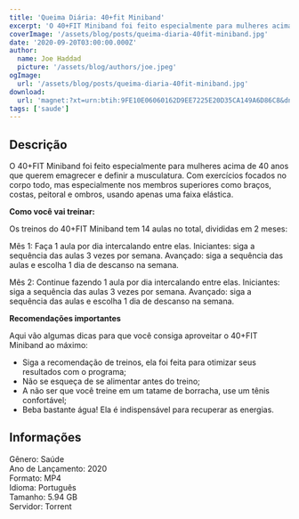 ```yaml
---
title: 'Queima Diária: 40+fit Miniband'
excerpt: 'O 40+FIT Miniband foi feito especialmente para mulheres acima de 40 anos que querem emagrecer e definir a musculatura. Com exercícios focados no corpo todo, mas especialmente nos membros superiores como braços, costas, peitoral e ombros, usando apenas uma faixa elástica.   Como'
coverImage: '/assets/blog/posts/queima-diaria-40fit-miniband.jpg'
date: '2020-09-20T03:00:00.000Z'
author:
  name: Joe Haddad
  picture: '/assets/blog/authors/joe.jpeg'
ogImage:
  url: '/assets/blog/posts/queima-diaria-40fit-miniband.jpg'
download:
  url: 'magnet:?xt=urn:btih:9FE10E06060162D9EE7225E20D35CA149A6D86C8&dn=Daniela%20Fernandes%20-%2040%2bfit%20-%20Miniband&tr=udp%3a%2f%2ftracker.openbittorrent.com%3a1337%2fannounce&tr=udp%3a%2f%2ftracker.opentrackr.org%3a1337%2fannounce'
tags: ['saude']
---
```

<h2>Descrição</h2>
<p></p><p>O 40+FIT Miniband foi feito especialmente para mulheres acima de 40 anos que querem emagrecer e definir a musculatura. Com exercícios focados no corpo todo, mas especialmente nos membros superiores como braços, costas, peitoral e ombros, usando apenas uma faixa elástica.</p><p><strong>Como você vai treinar:</strong></p><p>Os treinos do 40+FIT Miniband tem 14 aulas no total, divididas em 2 meses:</p><p>Mês 1: Faça 1 aula por dia intercalando entre elas. Iniciantes: siga a sequência das aulas 3 vezes por semana. Avançado: siga a sequência das aulas e escolha 1 dia de descanso na semana.</p><p>Mês 2: Continue fazendo 1 aula por dia intercalando entre elas. Iniciantes: siga a sequência das aulas 3 vezes por semana. Avançado: siga a sequência das aulas e escolha 1 dia de descanso na semana.</p><p><strong>Recomendações importantes</strong></p><p>Aqui vão algumas dicas para que você consiga aproveitar o 40+FIT Miniband ao máximo:</p><ul><li>Siga a recomendação de treinos, ela foi feita para otimizar seus resultados com o programa;</li><li>Não se esqueça de se alimentar antes do treino;</li><li>A não ser que você treine em um tatame de borracha, use um tênis confortável;</li><li>Beba bastante água! Ela é indispensável para recuperar as energias.</li></ul><h2>Informações</h2><p>Gênero: Saúde<br/>Ano de Lançamento: 2020<br/>Formato: MP4<br/>Idioma: Português<br/>Tamanho: 5.94 GB<br/>Servidor: Torrent</p>